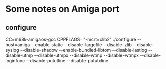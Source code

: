 # Some notes on Amiga port

## configure

CC=m68k-amigaos-gcc CPPFLAGS="-mcrt=clib2" ./configure --host=amiga --enable-static --disable-largefile --disable-zlib --disable-syslog --disable-shadow --enable-bundled-libtom --disable-lastlog --disable-utmp --disable-utmpx --disable-wtmp --disable-wtmpx --disable-loginfunc --disable-pututline --disable-pututxline 
